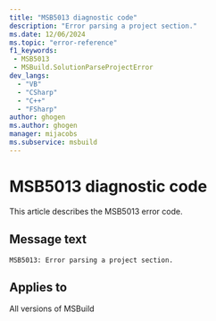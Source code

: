 ```yaml
---
title: "MSB5013 diagnostic code"
description: "Error parsing a project section."
ms.date: 12/06/2024
ms.topic: "error-reference"
f1_keywords:
 - MSB5013
 - MSBuild.SolutionParseProjectError
dev_langs:
  - "VB"
  - "CSharp"
  - "C++"
  - "FSharp"
author: ghogen
ms.author: ghogen
manager: mijacobs
ms.subservice: msbuild
---
```


# MSB5013 diagnostic code

<!-- :::ErrorDefinitionDescription::: -->
<!-- :::editable-content name="introDescription"::: -->
This article describes the MSB5013 error code.
<!-- :::editable-content-end::: -->

## Message text

`MSB5013: Error parsing a project section.`

<!-- :::editable-content name="postOutputDescription"::: -->
<!--
{StrBegin="MSB5013: "}UE: The solution filename is provided separately to loggers.
-->
<!-- :::editable-content-end::: -->
<!-- :::ErrorDefinitionDescription-end::: -->

## Applies to

All versions of MSBuild

